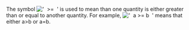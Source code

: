 The symbol !['  \>=  '](../dictionary/equation_images/3507.1..png) is
used to mean than one quantity is either greater than or equal to
another quantity. For example,
!['  a \>= b  '](../dictionary/equation_images/3507.2..png) means that
either a\>b or a=b.
